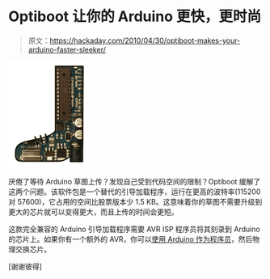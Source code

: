 # Optiboot 让你的 Arduino 更快，更时尚

> 原文：<https://hackaday.com/2010/04/30/optiboot-makes-your-arduino-faster-sleeker/>

![](img/4d81f414b763000c569b742178cc3fd0.png "optiboot")

厌倦了等待 Arduino 草图上传？发现自己受到代码空间的限制？Optiboot 缓解了这两个问题。该软件包是一个替代的引导加载程序，运行在更高的波特率(115200 对 57600)，它占用的空间比股票版本少 1.5 KB。这意味着你的草图不需要升级到更大的芯片就可以变得更大，而且上传的时间会更短。

这款完全兼容的 Arduino 引导加载程序需要 AVR ISP 程序员将其刻录到 Arduino 的芯片上。如果你有一个额外的 AVR，你可以[使用 Arduino 作为程序员](http://hackaday.com/2009/07/15/avr-isp-programming-via-arduino/)，然后物理交换芯片。

[谢谢彼得]